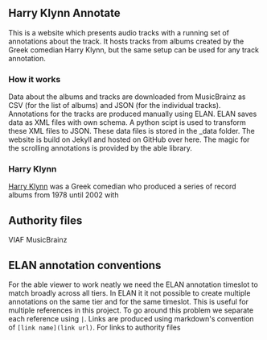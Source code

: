 ## Harry Klynn Annotate

This is a website which presents audio tracks with a running set of annotations about the track. It hosts tracks from albums created by the Greek comedian Harry Klynn, but the same setup can be used for any track annotation.

### How it works

Data about the albums and tracks are downloaded from MusicBrainz as CSV (for the list of albums) and JSON (for the individual tracks).
Annotations for the tracks are produced manually using ELAN.
ELAN saves data as XML files with own schema. A python scipt is used to transform these XML files to JSON.
These data files is stored in the _data folder.
The website is build on Jekyll and hosted on GitHub over here.
The magic for the scrolling annotations is provided by the able library.

### Harry Klynn

[Harry Klynn](https://en.wikipedia.org/wiki/Vasilis_Triantafillidis) was a Greek comedian who produced a series of record albums from 1978 until 2002 with

## Authority files

VIAF
MusicBrainz

## ELAN annotation conventions

For the able viewer to work neatly we need the ELAN annotation timeslot to match broadly across all tiers. In ELAN it it not possible to create multiple annotations on the same tier and for the same timeslot. This is useful for multiple references in this project. To go around this problem we separate each reference using `|`. Links are produced using markdown's convention of `[link name](link url)`. For links to authority files
